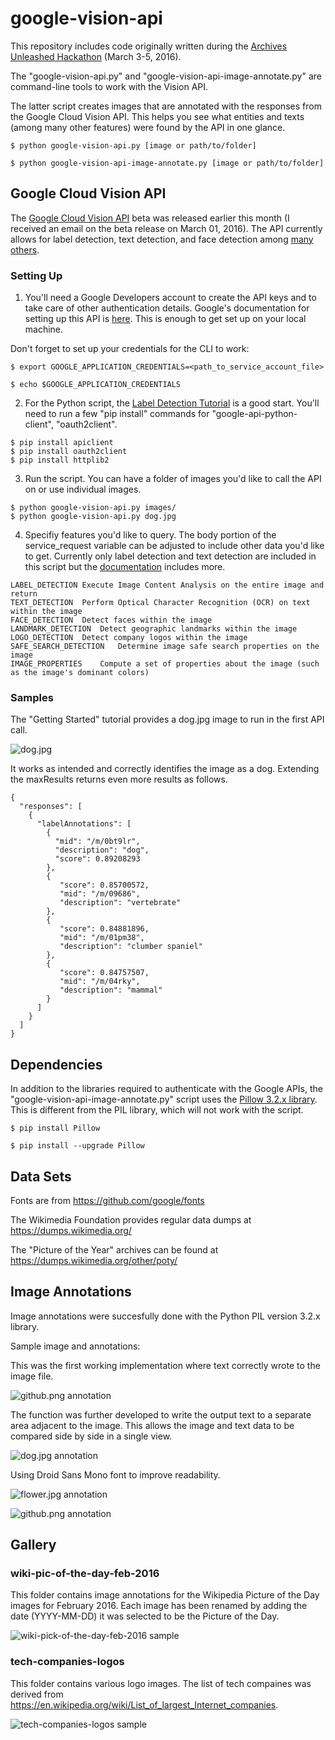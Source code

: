 # google-vision-api

This repository includes code originally written during the [Archives Unleashed Hackathon](https://artsweb.uwaterloo.ca/archivesunleashed/) (March 3-5, 2016). 

The "google-vision-api.py" and "google-vision-api-image-annotate.py" are command-line tools to work with the Vision API. 

The latter script creates images that are annotated with the responses from the Google Cloud Vision API. This helps you see what entities and texts (among many other features) were found by the API in one glance.

```
$ python google-vision-api.py [image or path/to/folder]

$ python google-vision-api-image-annotate.py [image or path/to/folder]
```

## Google Cloud Vision API

The [Google Cloud Vision API](https://cloud.google.com/vision/docs/) beta was released earlier this month (I received an email on the beta release on March 01, 2016). The API currently allows for label detection, text detection, and face detection among [many others](https://cloud.google.com/vision/docs/concepts). 

### Setting Up

1. You'll need a Google Developers account to create the API keys and to take care of other authentication details. Google's documentation for setting up this API is [here](https://cloud.google.com/vision/docs/getting-started). This is enough to get set up on your local machine.

Don't forget to set up your credentials for the CLI to work:

```
$ export GOOGLE_APPLICATION_CREDENTIALS=<path_to_service_account_file>

$ echo $GOOGLE_APPLICATION_CREDENTIALS
```

2. For the Python script, the [Label Detection Tutorial](https://cloud.google.com/vision/docs/label-tutorial) is a good start. You'll need to run a few "pip install" commands for "google-api-python-client", "oauth2client".

```
$ pip install apiclient
$ pip install oauth2client
$ pip install httplib2
```

3. Run the script. You can have a folder of images you'd like to call the API on or use individual images.

```
$ python google-vision-api.py images/
$ python google-vision-api.py dog.jpg
```

4. Specifiy features you'd like to query. The body portion of the service_request variable can be adjusted to include other data you'd like to get. Currently only label detection and text detection are included in this script but the [documentation](https://cloud.google.com/vision/docs/concepts) includes more.

```
LABEL_DETECTION	Execute Image Content Analysis on the entire image and return
TEXT_DETECTION	Perform Optical Character Recognition (OCR) on text within the image
FACE_DETECTION	Detect faces within the image
LANDMARK_DETECTION	Detect geographic landmarks within the image
LOGO_DETECTION	Detect company logos within the image
SAFE_SEARCH_DETECTION	Determine image safe search properties on the image
IMAGE_PROPERTIES	Compute a set of properties about the image (such as the image's dominant colors)
```

### Samples

The "Getting Started" tutorial provides a dog.jpg image to run in the first API call. 

![dog.jpg](https://github.com/nchah/google-vision-api/blob/master/test/images/dog.jpg)

It works as intended and correctly identifies the image as a dog. Extending the maxResults returns even more results as follows.
```
{
  "responses": [
    {
      "labelAnnotations": [
        {
          "mid": "/m/0bt9lr",
          "description": "dog",
          "score": 0.89208293
        },
        {
           "score": 0.85700572, 
           "mid": "/m/09686", 
           "description": "vertebrate"
        }, 
        {
           "score": 0.84881896, 
           "mid": "/m/01pm38", 
           "description": "clumber spaniel"
        }, 
        {
           "score": 0.84757507, 
           "mid": "/m/04rky", 
           "description": "mammal"
        }
      ]
    }
  ]
}
```

## Dependencies

In addition to the libraries required to authenticate with the Google APIs, the "google-vision-api-image-annotate.py" script uses the [Pillow 3.2.x library](https://pillow.readthedocs.org/en/3.2.x/index.html). This is different from the PIL library, which will not work with the script.

```
$ pip install Pillow

$ pip install --upgrade Pillow
```


## Data Sets

Fonts are from https://github.com/google/fonts

The Wikimedia Foundation provides regular data dumps at https://dumps.wikimedia.org/

The "Picture of the Year" archives can be found at https://dumps.wikimedia.org/other/poty/


## Image Annotations

Image annotations were succesfully done with the Python PIL version 3.2.x library. 

Sample image and annotations:

This was the first working implementation where text correctly wrote to the image file.

![github.png annotation](https://github.com/nchah/google-vision-api/blob/master/test/images-output/github-v1.png)

The function was further developed to write the output text to a separate area adjacent to the image. This allows the image and text data to be compared side by side in a single view.

![dog.jpg annotation](https://github.com/nchah/google-vision-api/blob/master/test/images-output/dog-v2.png)

Using Droid Sans Mono font to improve readability.

![flower.jpg annotation](https://github.com/nchah/google-vision-api/blob/master/test/images-output/flower-v2.png)

![github.png annotation](https://github.com/nchah/google-vision-api/blob/master/test/images-output/github-v3.png)


## Gallery


### wiki-pic-of-the-day-feb-2016

This folder contains image annotations for the Wikipedia Picture of the Day images for February 2016. Each image has been renamed by adding the date (YYYY-MM-DD) it was selected to be the Picture of the Day.

![wiki-pick-of-the-day-feb-2016 sample](https://github.com/nchah/google-vision-api/blob/master/gallery/wiki-pic-of-the-day-feb-2016/2016-02-02%20Kaiserin_Augusta_verl%C3%A4sst_Newyork%2C_Chromo-Lithographie_von_C.png)


### tech-companies-logos

This folder contains various logo images. The list of tech compaines was derived from https://en.wikipedia.org/wiki/List_of_largest_Internet_companies. 

![tech-companies-logos sample](https://github.com/nchah/google-vision-api/blob/master/gallery/tech-companies-logos/440px-Google_2015_logo.png)

